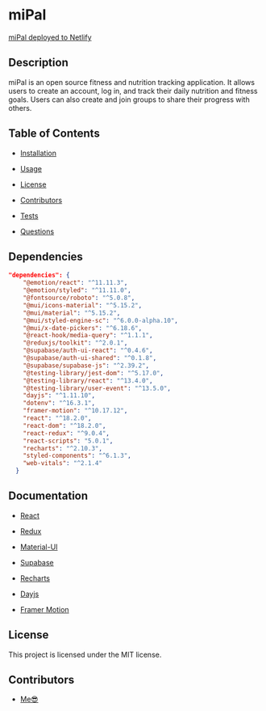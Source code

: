 # miPal

[miPal deployed to Netlify](https://mipal.netlify.app/)

## Description

miPal is an open source fitness and nutrition tracking application. It allows users to create an account, log in, and track their daily nutrition and fitness goals. Users can also create and join groups to share their progress with others.

## Table of Contents

* [Installation](#installation)

* [Usage](#usage)

* [License](#license)

* [Contributors](#contributors)

* [Tests](#tests)

* [Questions](#questions)

## Dependencies

```json
"dependencies": {
    "@emotion/react": "^11.11.3",
    "@emotion/styled": "^11.11.0",
    "@fontsource/roboto": "^5.0.8",
    "@mui/icons-material": "^5.15.2",
    "@mui/material": "^5.15.2",
    "@mui/styled-engine-sc": "^6.0.0-alpha.10",
    "@mui/x-date-pickers": "^6.18.6",
    "@react-hook/media-query": "^1.1.1",
    "@reduxjs/toolkit": "^2.0.1",
    "@supabase/auth-ui-react": "^0.4.6",
    "@supabase/auth-ui-shared": "^0.1.8",
    "@supabase/supabase-js": "^2.39.2",
    "@testing-library/jest-dom": "^5.17.0",
    "@testing-library/react": "^13.4.0",
    "@testing-library/user-event": "^13.5.0",
    "dayjs": "^1.11.10",
    "dotenv": "^16.3.1",
    "framer-motion": "^10.17.12",
    "react": "^18.2.0",
    "react-dom": "^18.2.0",
    "react-redux": "^9.0.4",
    "react-scripts": "5.0.1",
    "recharts": "^2.10.3",
    "styled-components": "^6.1.3",
    "web-vitals": "^2.1.4"
  }
  ```

## Documentation

* [React](https://reactjs.org/)

* [Redux](https://redux.js.org/)

* [Material-UI](https://mui.com/)

* [Supabase](https://supabase.io/)

* [Recharts](https://recharts.org/en-US/)

* [Dayjs](https://day.js.org/)

* [Framer Motion](https://www.framer.com/motion/)

## License

This project is licensed under the MIT license.

## Contributors

* [Me😎]('https://www.github.com/loveliiivelaugh')